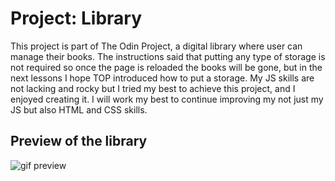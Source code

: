 # Project: Library

This project is part of The Odin Project, a digital library where user can manage their books. The instructions said that putting any type of storage is not required so once the page is reloaded the books will be gone, but in the next lessons I hope TOP introduced how to put a storage. My JS skills are not lacking and rocky but I tried my best to achieve this project, and I enjoyed creating it. I will work my best to continue improving my not just my JS but also HTML and CSS skills.

## Preview of the library
![gif preview](img/library-gif.gif)
 
